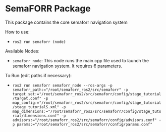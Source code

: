 # SemaFORR Package
This package contains the core semaforr navigation system

How to use:
* `ros2 run semaforr (node)`

Available Nodes:
* `semaforr_node`: This node runs the main.cpp file used to launch the semaforr navigation system. It requires 6 parameters.

To Run (edit paths if necessary):
* `ros2 run semaforr semaforr_node --ros-args -p semaforr_path:="/root/semaforr_ros2/src/semaforr" -p target_set:="/root/semaforr_ros2/src/semaforr/config/stage_tutorial/target.conf" -p map_config:="/root/semaforr_ros2/src/semaforr/config/stage_tutorial/stage_tutorialS.xml" -p map_dimensions:="/root/semaforr_ros2/src/semaforr/config/stage_tutorial/dimensions.conf" -p advisors:="/root/semaforr_ros2/src/semaforr/config/advisors.conf" -p params:="/root/semaforr_ros2/src/semaforr/config/params.conf"`